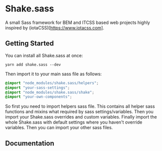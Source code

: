 # Shake.sass
A small Sass framework for BEM and ITCSS based web projects highly inspired by (iotaCSS)[https://www.iotacss.com].

## Getting Started
You can install all Shake.sass at once:

```
yarn add shake.sass --dev
```

Then import it to your main sass file as follows:

```scss
@import "node_modules/shake.sass/helpers";
@import "your-sass-settings";
@import "node_modules/shake.sass/shake";
@import "your-own-components";
```

So first you need to import helpers sass file. This contains all helper sass
functions and mixins what required by sass settings/variables.
Then you import your Shake.sass overrides and custom variables.
Finally import the whole Shake.sass with default settings where you haven't
override variables.
Then you can import your other sass files.

## Documentation
